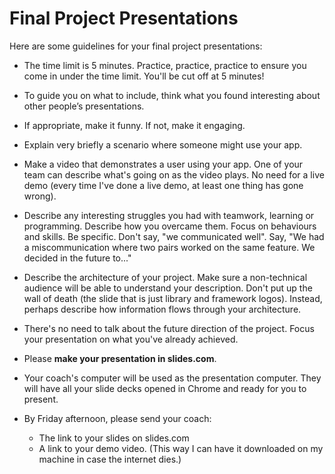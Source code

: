 # Final Project Presentations

Here are some guidelines for your final project presentations:

* The time limit is 5 minutes.  Practice, practice, practice to ensure you come in under the time limit.  You'll be cut off at 5 minutes!

* To guide you on what to include, think what you found interesting about other people’s presentations.

* If appropriate, make it funny. If not, make it engaging.

* Explain very briefly a scenario where someone might use your app.

* Make a video that demonstrates a user using your app.  One of your team can describe what's going on as the video plays.  No need for a live demo (every time I've done a live demo, at least one thing has gone wrong).

* Describe any interesting struggles you had with teamwork, learning or programming.  Describe how you overcame them.  Focus on behaviours and skills.  Be specific.  Don't say, "we communicated well".  Say, "We had a miscommunication where two pairs worked on the same feature.  We decided in the future to..."

* Describe the architecture of your project.  Make sure a non-technical audience will be able to understand your description.  Don't put up the wall of death (the slide that is just library and framework logos).  Instead, perhaps describe how information flows through your architecture.

* There's no need to talk about the future direction of the project.  Focus your presentation on what you've already achieved.

* Please **make your presentation in slides.com**.

* Your coach's computer will be used as the presentation computer.  They will have all your slide decks opened in Chrome and ready for you to present.

* By Friday afternoon, please send your coach:
  * The link to your slides on slides.com
  * A link to your demo video.  (This way I can have it downloaded on my machine in case the internet dies.)
